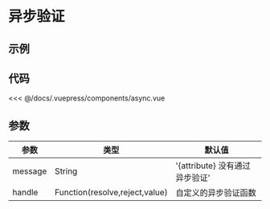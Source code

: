 # 异步验证

## 示例
<async />

## 代码
<<< @/docs/.vuepress/components/async.vue

## 参数
| 参数 | 类型 | 默认值 |
| - | - | - |
| message | String | '{attribute} 没有通过异步验证'
| handle | Function(resolve,reject,value) | 自定义的异步验证函数
